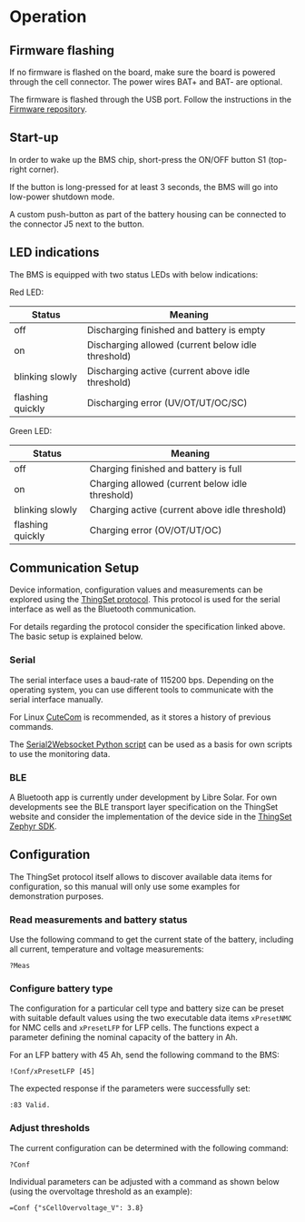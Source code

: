 # Operation

## Firmware flashing

If no firmware is flashed on the board, make sure the board is powered through the cell connector. The power wires BAT+ and BAT- are optional.

The firmware is flashed through the USB port. Follow the instructions in the [Firmware repository](https://github.com/LibreSolar/bms-firmware).

## Start-up

In order to wake up the BMS chip, short-press the ON/OFF button S1 (top-right corner).

If the button is long-pressed for at least 3 seconds, the BMS will go into low-power shutdown mode.

A custom push-button as part of the battery housing can be connected to the connector J5 next to the button.

## LED indications

The BMS is equipped with two status LEDs with below indications:

Red LED:

| Status | Meaning |
|---------|--------|
| off     | Discharging finished and battery is empty |
| on      | Discharging allowed (current below idle threshold) |
| blinking slowly | Discharging active (current above idle threshold) |
| flashing quickly | Discharging error (UV/OT/UT/OC/SC) |

Green LED:

| Status | Meaning |
|---------|--------|
| off     | Charging finished and battery is full |
| on      | Charging allowed (current below idle threshold) |
| blinking slowly | Charging active (current above idle threshold) |
| flashing quickly | Charging error (OV/OT/UT/OC) |

## Communication Setup

Device information, configuration values and measurements can be explored using the [ThingSet protocol](https://thingset.io/). This protocol is used for the serial interface as well as the Bluetooth communication.

For details regarding the protocol consider the specification linked above. The basic setup is explained below.

### Serial

The serial interface uses a baud-rate of 115200 bps. Depending on the operating system, you can use different tools to communicate with the serial interface manually.

For Linux [CuteCom](https://sourceforge.net/projects/cutecom/) is recommended, as it stores a history of previous commands.

The [Serial2Websocket Python script](https://github.com/ThingSet/thingset-serial2websocket) can be used as a basis for own scripts to use the monitoring data.

### BLE

A Bluetooth app is currently under development by Libre Solar. For own developments see the BLE transport layer specification on the ThingSet website and consider the implementation of the device side in the [ThingSet Zephyr SDK](https://github.com/ThingSet/thingset-zephyr-sdk).

## Configuration

The ThingSet protocol itself allows to discover available data items for configuration, so this manual will only use some examples for demonstration purposes.

### Read measurements and battery status

Use the following command to get the current state of the battery, including all current, temperature and voltage measurements:

```
?Meas
```

### Configure battery type

The configuration for a particular cell type and battery size can be preset with suitable default values using the two executable data items `xPresetNMC` for NMC cells and `xPresetLFP` for LFP cells. The functions expect a parameter defining the nominal capacity of the battery in Ah.

For an LFP battery with 45 Ah, send the following command to the BMS:

```
!Conf/xPresetLFP [45]
```

The expected response if the parameters were successfully set:

```
:83 Valid.
```

### Adjust thresholds

The current configuration can be determined with the following command:

```
?Conf
```

Individual parameters can be adjusted with a command as shown below (using the overvoltage threshold as an example):


```
=Conf {"sCellOvervoltage_V": 3.8}
```

